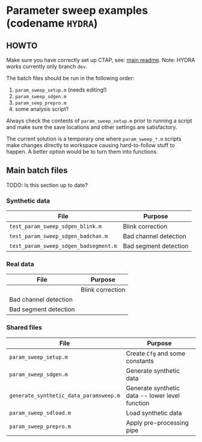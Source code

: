 
# Parameter sweep examples (codename `HYDRA`)

## HOWTO
Make sure you have correctly set up CTAP, see: [main readme](../../../README.md). Note: HYDRA works currently only branch `dev`.

The batch files should be run in the following order:
1. `param_sweep_setup.m` (needs editing!)
2. `param_sweep_sdgen.m`
3. `param_seep_prepro.m`  
4. some analysis script?

Always check the contents of `param_sweep_setup.m` prior to running a script and make sure the save locations and other settings are satisfactory.

The current solution is a temporary one where `param_sweep_*.m` scripts make changes directly to workspace causing hard-to-follow stuff to happen. A better option would be to turn them into functions.

## Main batch files
TODO: Is this section up to date?

### Synthetic data
File | Purpose
------------ | -------------
`test_param_sweep_sdgen_blink.m`      | Blink correction
`test_param_sweep_sdgen_badchan.m`    | Bad channel detection
`test_param_sweep_sdgen_badsegment.m` | Bad segment detection

### Real data
File | Purpose
------------ | -------------
      | Blink correction
   | Bad channel detection
 | Bad segment detection

### Shared files
File | Purpose
------------ | -------------
`param_sweep_setup.m`                   | Create `Cfg` and some constants
`param_sweep_sdgen.m`                   | Generate synthetic data
`generate_synthetic_data_paramsweep.m`  | Generate synthetic data -- lower level function
`param_sweep_sdload.m`                  | Load synthetic data
`param_sweep_prepro.m`                  | Apply pre-processing pipe
